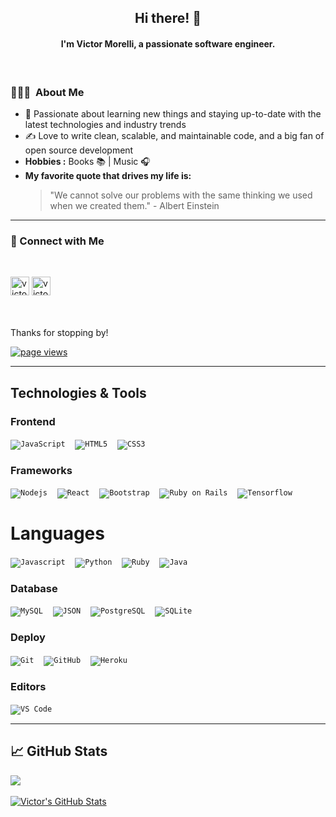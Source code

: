 <!DOCTYPE html>
<html>
<head>
</head>
<body>
	<h2 align="center"> Hi there! 👋 </h2>
	<h4 align="center"> I'm Victor Morelli, a passionate software engineer. </h4>



<br>
	
<h3> 👨🏻‍💻 &nbsp;About Me </h3>

<ul>
	<li>🌱 Passionate about learning new things and staying up-to-date with the latest technologies and industry trends</li>
	<li>✍️ Love to write clean, scalable, and maintainable code, and a big fan of open source development</li>
	<li><strong>Hobbies :</strong> Books 📚 | Music 🎧</li>
	<li>
	   <strong>My favorite quote that drives my life is:</strong>
	  <blockquote>
	    <p>"We cannot solve our problems with the same thinking we used when we created them." - Albert Einstein</p>
	  </blockquote>
	</li>
</ul>

<hr>


<h3>🤝 Connect with Me</h3>
<br>
  
<p>
<a href="https://github.com/victor00" style="display:inline-block;width:30px;height:30px;">
  <img align="left" alt="victor00github" width="30px" height="30px" src="https://img.icons8.com/color/48/000000/github--v1.png" />
</a>
	
<a href="https://www.linkedin.com/in/avictor-ribeiro-morelli/" style="display:inline-block;width:30px;height:30px;">
  <img align="left" alt="victorlinkedin" width="30px" height="30px" src="https://img.icons8.com/color/48/000000/linkedin.png" />
</a>

</p>

<br>
<br>
Thanks for stopping by!
<p align="left"> 
	<a href="https://github.com/victor00">
		<img src="https://komarev.com/ghpvc/?username=victor00" alt="page views" />
	</a> 
</p>
<hr>

<h2 align="left">Technologies & Tools</h2>

### Frontend

<code>![JavaScript](https://img.shields.io/badge/-JavaScript-black?style=flat-square&logo=javascript)</code> &nbsp;&nbsp;
<code>![HTML5](https://img.shields.io/badge/-HTML5-%23E44D27?style=flat-square&logo=html5&logoColor=ffffff)</code> &nbsp;&nbsp;
<code>![CSS3](https://img.shields.io/badge/-CSS3-%231572B6?style=flat-square&logo=css3)</code> &nbsp;&nbsp;

### Frameworks

<code>![Nodejs](https://img.shields.io/badge/-Nodejs-black?style=flat-square&logo=Node.js)</code> &nbsp;&nbsp;
<code>![React](https://img.shields.io/badge/-React-%23282C34?style=flat-square&logo=react)</code> &nbsp;&nbsp;
<code>![Bootstrap](https://img.shields.io/badge/-Bootstrap-563D7C?style=flat-square&logo=bootstrap)</code> &nbsp;&nbsp;
<code>![Ruby on Rails](https://img.shields.io/badge/Ruby_on_Rails-CC0000?style=flat-square&logo=ruby-on-rails&logoColor=white)</code> &nbsp;&nbsp;
<code>![Tensorflow](https://img.shields.io/badge/Tensorflow-white?style=flat&logo=tensorflow&logoColor=orange)</code> &nbsp;&nbsp;

# Languages

<code>![Javascript](https://img.shields.io/badge/-Javascript-black?style=flat&logo=javascript&logoColor=yellow)</code> &nbsp;&nbsp;
<code>![Python](https://img.shields.io/badge/Python-white?style=flat&logo=python)</code> &nbsp;&nbsp;
<code>![Ruby](https://img.shields.io/badge/-Ruby-black?style=flat&logo=ruby&logoColor=red)</code> &nbsp;&nbsp;
<code>![Java](https://img.shields.io/badge/Java-orange?style=flat&logo=java&logoColor=white)</code> &nbsp;&nbsp;

### Database

<code>![MySQL](https://img.shields.io/badge/-MySQL-black?style=flat-square&logo=mysql)</code> &nbsp;&nbsp;
<code>![JSON](https://img.shields.io/badge/-JSON-white?style=flat-square&logo=json&logoColor=black)</code> &nbsp;&nbsp;
<code>![PostgreSQL](https://img.shields.io/badge/PostgreSQL-316192?style=flat-square&logo=postgresql&logoColor=white)</code> &nbsp;&nbsp;
<code>![SQLite](https://img.shields.io/badge/SQLite-07405E?style=flat-square&logo=sqlite&logoColor=white)</code> &nbsp;&nbsp;

### Deploy

<code>![Git](https://img.shields.io/badge/-Git-black?style=flat-square&logo=git)</code> &nbsp;&nbsp;
<code>![GitHub](https://img.shields.io/badge/-GitHub-181717?style=flat-square&logo=github)</code> &nbsp;&nbsp;
<code>![Heroku](https://img.shields.io/badge/Heroku-430098?style=flat-square&logo=heroku&logoColor=white)</code> &nbsp;&nbsp;

### Editors
<code>![VS Code](http://img.shields.io/badge/-VS%20Code-007ACC?style=flat-square&logo=visual-studio-code)</code> &nbsp;&nbsp;

<hr>

## &#x1f4c8; GitHub Stats
<p>
  <a href="https://github.com/victor00">
    <img align="center" src="https://github-readme-stats.vercel.app/api/top-langs/?username=victor00&hide=html&layout=compact&langs_count=10" /> 
  </a>
  <br> <br>
  <a href="https://github.com/victor00">
    <img align="center" src="https://github-readme-stats.vercel.app/api?username=victor00&show_icons=true&line_height=27&count_private=true&&theme=vision-friendly-dark" alt="Victor's GitHub Stats" />
  </a>
</p>

</body>
</html>
